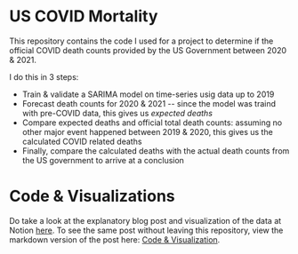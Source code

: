 # US COVID Mortality
This repository contains the code I used for a project to determine if the official COVID death counts provided by the US Government between 2020 & 2021.

I do this in 3 steps:
* Train & validate a SARIMA model on time-series usig data up to 2019
* Forecast death counts for 2020 & 2021 -- since the model was traind with pre-COVID data, this gives us _expected deaths_
* Compare expected deaths and official total death counts: assuming no other major event happened between 2019 & 2020, this gives us the calculated COVID related deaths
* Finally, compare the calculated deaths with the actual death counts from the US government to arrive at a conclusion


# Code & Visualizations
Do take a look at the explanatory blog post and visualization of the data at Notion [here](https://www.notion.so/akalank/Are-the-official-COVID-related-mortality-figures-in-the-US-accurate-A-forecasting-exercise-using-a--e81f4e29ccd047c78392c3d6b1445e1b). To see the same post without leaving this repository, view the markdown version of the post here: [Code & Visualization](https://github.com/akalankjayakumar/US-COVID-Mortality/blob/main/Code%20%26%20Visualization.md).


